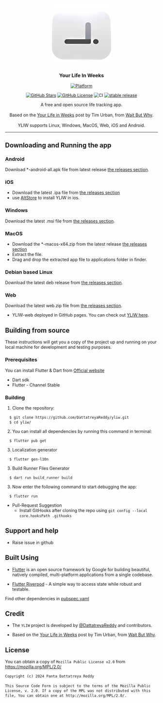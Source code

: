 <p align="center">
 <img width=200px height=200px src="assets/images/yliw.png" alt="YLIW logo"/>
</p>

<h3 align="center"> Your Life In Weeks </h3>


<div align="center">

[![Platform](https://img.shields.io/badge/platform-Android%20%7C%20iOS%20%7C%20Linux%20%7C%20Windows%20%7C%20MacOS%20%7C%20Web-lightgrey)][release]
</div>

<div align="center">

[![GitHub Stars](https://img.shields.io/github/stars/DattatreyaReddy/yliw)](https://github.com/DattatreyaReddy/yliw)
[![GitHub License](https://img.shields.io/github/license/DattatreyaReddy/yliw)](https://github.com/DattatreyaReddy/yliw/blob/main/LICENSE)
![CI](https://github.com/DattatreyaReddy/yliw/actions/workflows/publish.yml/badge.svg)
[![stable release](https://img.shields.io/github/release/DattatreyaReddy/yliw.svg?maxAge=3600&label=download)](https://github.com/DattatreyaReddy/yliw/releases)

</div>



<p align="center">
A free and open source life tracking app.</br></br>
Based on the <a href="http://waitbutwhy.com/2014/05/life-weeks.html">Your Life in Weeks</a> post by Tim Urban, from <a href="http://waitbutwhy.com/">Wait But Why</a>.
</br></br>
YLIW supports Linux, Windows, MacOS, Web, iOS and Android.
</p>

---

## Downloading and Running the app

### Android

Download *-android-all.apk file from latest release [the releases section][release].


### iOS

- Download the latest .ipa file from [the releases section][release]
- use [AltStore](https://altstore.io/) to install YLIW in ios.

### Windows

Download the latest .msi file from [the releases section][release].

<!-- if you use WINGET, you can run
```
winget install yliw
``` -->

### MacOS

- Download the *-macos-x64.zip from the latest release [the releases section][release]
- Extract the file.
- Drag and drop the extracted app file to applications folder in finder.

<!-- if you use HomeBrew, you can run
```
brew install --cask yliw
``` -->

### Debian based Linux

Download the latest deb release from [the releases section][release].

<!-- ### Arch based Linux

Download the latest release from [the aur](https://aur.archlinux.org/packages/yliw-bin).

If you use yay, you can run
```
yay -S yliw-bin
```
inside a terminal window. -->

### Web

Download the latest web.zip file from [the releases section][release].

- YLIW-web deployed in GitHub pages. You can check out [YLIW here](https://dattatreyareddy.github.io/yliw/).


## Building from source

These instructions will get you a copy of the project up and running on your local machine for development and testing purposes.

### Prerequisites

You can install Flutter & Dart from [Official website](https://docs.flutter.dev/get-started/install)

  - Dart sdk
  - Flutter - Channel Stable

### Building

1.  Clone the repository:

```
  $ git clone https://github.com/DattatreyaReddy/yliw.git
  $ cd yliw/
```
2.  You can install all dependencies by running this command in terminal:

```
  $ flutter pub get
```
3.  Localization generator
```
  $ flutter gen-l10n
```
3.  Build Runner Files Generator
```
  $ dart run build_runner build
```

3.  Now enter the following command to start debugging the app:

```
  $ flutter run
```


- Pull-Request Suggestion
  - Install GitHooks after cloning the repo using `git config --local core.hooksPath .githooks`

## Support and help

-   Raise issue in github

## Built Using

- [Flutter](https://flutter.dev/) is an open source framework by Google for building beautiful, natively compiled, multi-platform applications from a single codebase.

- [Flutter Riverpod](https://pub.dev/packages/riverpod/) - A simple way to access state while robust and testable.

Find other dependencies in [pubspec.yaml](pubspec.yaml)

## Credit

- The `YLIW` project is developed by [@DattatreyaReddy](https://github.com/DattatreyaReddy) and contributors.

- Based on the <a href="http://waitbutwhy.com/2014/05/life-weeks.html">Your Life in Weeks</a> post by Tim Urban, from <a href="http://waitbutwhy.com/">Wait But Why</a>.

<!-- ## Translation
Feel free to translate the project on [Weblate](https://hosted.weblate.org/projects/DattatreyaReddy/yliw/)

<details><summary>Translation Progress</summary>
<a href="https://hosted.weblate.org/engage/padya/">
<img src="https://hosted.weblate.org/widgets/padya/-/yliw/multi-auto.svg" alt="Translation status" />
</a>
</details> -->

## License

You can obtain a copy of `Mozilla Public License v2.0` from https://mozilla.org/MPL/2.0/


    Copyright (c) 2024 Panta Dattatreya Reddy

    This Source Code Form is subject to the terms of the Mozilla Public
    License, v. 2.0. If a copy of the MPL was not distributed with this
    file, You can obtain one at http://mozilla.org/MPL/2.0/.


[release]: https://github.com/DattatreyaReddy/yliw/releases
[yliw]: https://github.com/DattatreyaReddy/yliw
